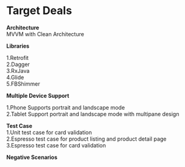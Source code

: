 # Target Deals

**Architecture**  
MVVM with Clean Architecture

**Libraries**

1.Retrofit  
2.Dagger  
3.RxJava  
4.Glide  
5.FBShimmer


**Multiple Device Support**

1.Phone Supports portrait and landscape mode  
2.Tablet Support portrait and landscape mode with multipane design

**Test Case**  
1.Unit test case for card validation  
2.Espresso test case for product listing and product detail page  
3.Espresso test case for card validation

**Negative Scenarios**